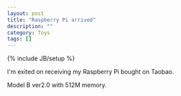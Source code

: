 ```yaml
---
layout: post
title: "Raspberry Pi arrived"
description: ""
category: Toys
tags: []
---
```

{% include JB/setup %}

I'm exited on receiving my Raspberry Pi bought on Taobao.

Model B ver2.0 with 512M memory.